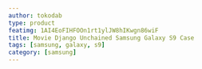 ```yaml
---
author: tokodab
type: product
featimg: 1AI4EoFIHFOOn1rt1ylJW8hIKwgn86wiF
title: Movie Django Unchained Samsung Galaxy S9 Case
tags: [samsung, galaxy, s9]
category: [samsung]
---
```

